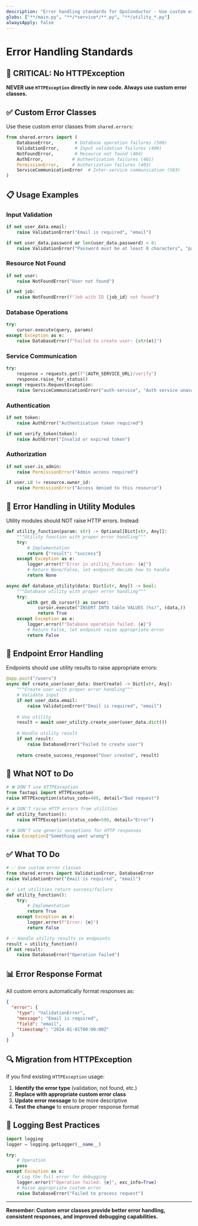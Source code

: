 ```yaml
---
description: "Error handling standards for OpsConductor - Use custom error classes, not HTTPException"
globs: ["**/main.py", "**/*service*/**.py", "**/utility_*.py"]
alwaysApply: false
---
```


# Error Handling Standards

## 🚨 CRITICAL: No HTTPException

**NEVER use `HTTPException` directly in new code. Always use custom error classes.**

## ✅ Custom Error Classes

Use these custom error classes from `shared.errors`:

```python
from shared.errors import (
    DatabaseError,        # Database operation failures (500)
    ValidationError,      # Input validation failures (400)
    NotFoundError,        # Resource not found (404)
    AuthError,           # Authentication failures (401)
    PermissionError,     # Authorization failures (403)
    ServiceCommunicationError  # Inter-service communication (503)
)
```

## 📋 Usage Examples

### Input Validation
```python
if not user_data.email:
    raise ValidationError("Email is required", "email")

if not user_data.password or len(user_data.password) < 8:
    raise ValidationError("Password must be at least 8 characters", "password")
```

### Resource Not Found
```python
if not user:
    raise NotFoundError("User not found")

if not job:
    raise NotFoundError(f"Job with ID {job_id} not found")
```

### Database Operations
```python
try:
    cursor.execute(query, params)
except Exception as e:
    raise DatabaseError(f"Failed to create user: {str(e)}")
```

### Service Communication
```python
try:
    response = requests.get(f"{AUTH_SERVICE_URL}/verify")
    response.raise_for_status()
except requests.RequestException:
    raise ServiceCommunicationError("auth-service", "Auth service unavailable")
```

### Authentication
```python
if not token:
    raise AuthError("Authentication token required")

if not verify_token(token):
    raise AuthError("Invalid or expired token")
```

### Authorization
```python
if not user.is_admin:
    raise PermissionError("Admin access required")

if user.id != resource.owner_id:
    raise PermissionError("Access denied to this resource")
```

## 🔧 Error Handling in Utility Modules

Utility modules should NOT raise HTTP errors. Instead:

```python
def utility_function(param: str) -> Optional[Dict[str, Any]]:
    """Utility function with proper error handling"""
    try:
        # Implementation
        return {"result": "success"}
    except Exception as e:
        logger.error(f"Error in utility_function: {e}")
        # Return None/False, let endpoint decide how to handle
        return None

async def database_utility(data: Dict[str, Any]) -> bool:
    """Database utility with proper error handling"""
    try:
        with get_db_cursor() as cursor:
            cursor.execute("INSERT INTO table VALUES (%s)", (data,))
            return True
    except Exception as e:
        logger.error(f"Database operation failed: {e}")
        # Return False, let endpoint raise appropriate error
        return False
```

## 🎯 Endpoint Error Handling

Endpoints should use utility results to raise appropriate errors:

```python
@app.post("/users")
async def create_user(user_data: UserCreate) -> Dict[str, Any]:
    """Create user with proper error handling"""
    # Validate input
    if not user_data.email:
        raise ValidationError("Email is required", "email")
    
    # Use utility
    result = await user_utility.create_user(user_data.dict())
    
    # Handle utility result
    if not result:
        raise DatabaseError("Failed to create user")
    
    return create_success_response("User created", result)
```

## 🚫 What NOT to Do

```python
# ❌ DON'T use HTTPException
from fastapi import HTTPException
raise HTTPException(status_code=400, detail="Bad request")

# ❌ DON'T raise HTTP errors from utilities
def utility_function():
    raise HTTPException(status_code=500, detail="Error")

# ❌ DON'T use generic exceptions for HTTP responses
raise Exception("Something went wrong")
```

## ✅ What TO Do

```python
# ✅ Use custom error classes
from shared.errors import ValidationError, DatabaseError
raise ValidationError("Email is required", "email")

# ✅ Let utilities return success/failure
def utility_function():
    try:
        # Implementation
        return True
    except Exception as e:
        logger.error(f"Error: {e}")
        return False

# ✅ Handle utility results in endpoints
result = utility_function()
if not result:
    raise DatabaseError("Operation failed")
```

## 📊 Error Response Format

All custom errors automatically format responses as:

```json
{
  "error": {
    "type": "ValidationError",
    "message": "Email is required",
    "field": "email",
    "timestamp": "2024-01-01T00:00:00Z"
  }
}
```

## 🔍 Migration from HTTPException

If you find existing `HTTPException` usage:
1. **Identify the error type** (validation, not found, etc.)
2. **Replace with appropriate custom error class**
3. **Update error message** to be more descriptive
4. **Test the change** to ensure proper response format

## 📝 Logging Best Practices

```python
import logging
logger = logging.getLogger(__name__)

try:
    # Operation
    pass
except Exception as e:
    # Log the full error for debugging
    logger.error(f"Operation failed: {e}", exc_info=True)
    # Raise appropriate custom error
    raise DatabaseError("Failed to process request")
```

---

**Remember: Custom error classes provide better error handling, consistent responses, and improved debugging capabilities.**